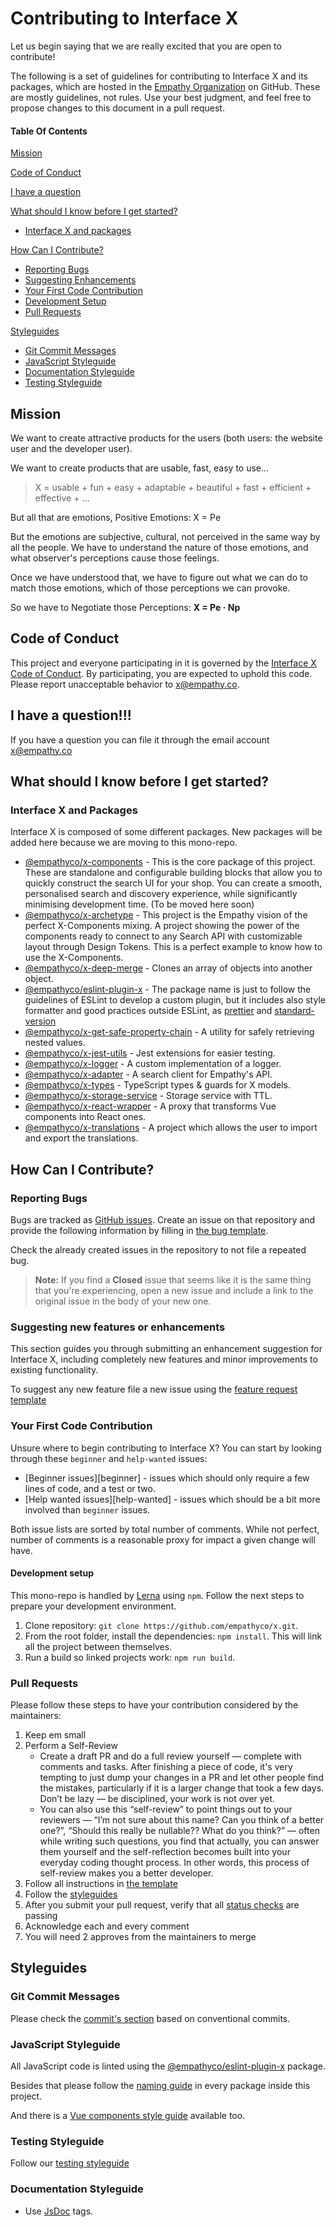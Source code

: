 # Contributing to Interface X

Let us begin saying that we are really excited that you are open to contribute!

The following is a set of guidelines for contributing to Interface X and its packages, which are hosted in the
[Empathy Organization](https://github.com/empathyco) on GitHub. These are mostly guidelines, not rules.
Use your best judgment, and feel free to propose changes to this document in a pull request.

#### Table Of Contents

[Mission](#mission)

[Code of Conduct](#code-of-conduct)

[I have a question](#i-have-a-question)

[What should I know before I get started?](#what-should-i-know-before-i-get-started)

- [Interface X and packages](#interface-x-and-packages)

[How Can I Contribute?](#how-can-i-contribute)

- [Reporting Bugs](#reporting-bugs)
- [Suggesting Enhancements](#suggesting-new-features-or-enhancements)
- [Your First Code Contribution](#your-first-code-contribution)
- [Development Setup](#development-setup)
- [Pull Requests](#pull-requests)

[Styleguides](#styleguides)

- [Git Commit Messages](#git-commit-messages)
- [JavaScript Styleguide](#javascript-styleguide)
- [Documentation Styleguide](#documentation-styleguide)
- [Testing Styleguide](#testing-styleguide)

## Mission

We want to create attractive products for the users (both users: the website user and the developer user).

We want to create products that are usable, fast, easy to use...

> X = usable + fun + easy + adaptable + beautiful + fast + efficient + effective + ...

But all that are emotions, Positive Emotions: X = Pe

But the emotions are subjective, cultural, not perceived in the same way by all the people. We have to understand the nature of those
emotions, and what observer's perceptions cause those feelings.

Once we have understood that, we have to figure out what we can do to match those emotions, which of those perceptions we can provoke.

So we have to Negotiate those Perceptions: **X = Pe · Np**

## Code of Conduct

This project and everyone participating in it is governed by the [Interface X Code of Conduct](CODE_OF_CONDUCT.md). By participating, you are
expected to uphold this code. Please report unacceptable behavior to [x@empathy.co](mailto:x@empathy.co).

## I have a question!!!

If you have a question you can file it through the email account [x@empathy.co](mailto:x@empathy.com)

## What should I know before I get started?

### Interface X and Packages

Interface X is composed of some different packages. New packages will be added here because we are moving to this mono-repo.

- [@empathyco/x-components](https://github.com/empathyco/x/tree/main/packages/x-components) - This is the core package of this project.
  These are standalone and configurable building blocks that allow you to quickly construct the search UI for your shop.
  You can create a smooth, personalised search and discovery experience, while significantly minimising development time. (To be moved here soon)
- [@empathyco/x-archetype](https://github.com/empathyco/x-archetype) - This project is the Empathy vision of the
  perfect X-Components mixing. A project showing the power of the components ready to connect to any Search API with customizable layout through Design Tokens.
  This is a perfect example to know how to use the X-Components.
- [@empathyco/x-deep-merge](/packages/deep-merge) - Clones an array of objects into another object.
- [@empathyco/eslint-plugin-x](/packages/eslint-plugin-x) - The package name is just to follow the
  guidelines of ESLint to develop a custom plugin, but it includes also style formatter and good practices outside ESLint, as
  [prettier](https://prettier.io/) and [standard-version](https://github.com/conventional-changelog/standard-version)
- [@empathyco/x-get-safe-property-chain](/packages/get-safe-property-chain) - A utility for safely retrieving nested values.
- [@empathyco/x-jest-utils](/packages/jest-utils) - Jest extensions for easier testing.
- [@empathyco/x-logger](/packages/logger) - A custom implementation of a logger.
- [@empathyco/x-adapter](/packages/search-adapter) - A search client for Empathy's API.
- [@empathyco/x-types](/packages/search-types) - TypeScript types & guards for X models.
- [@empathyco/x-storage-service](/packages/storage-service) - Storage service with TTL.
- [@empathyco/x-react-wrapper](/packages/react-wrapper) - A proxy that transforms Vue components into React ones.
- [@empathyco/x-translations](/packages/x-translations) - A project which allows the user to import and export the translations.

## How Can I Contribute?

### Reporting Bugs

Bugs are tracked as [GitHub issues](https://guides.github.com/features/issues/). Create an issue on that repository and provide the following information by filling in [the bug template](./ISSUE_TEMPLATE/bug_report.md).

Check the already created issues in the repository to not file a repeated bug.

> **Note:** If you find a **Closed** issue that seems like it is the same thing that you're experiencing, open a new issue and include a link to the original issue in the body of your new one.

### Suggesting new features or enhancements

This section guides you through submitting an enhancement suggestion for Interface X, including completely new features and minor improvements to existing functionality.

To suggest any new feature file a new issue using the [feature request template](./ISSUE_TEMPLATE/feature_request.md)

### Your First Code Contribution

Unsure where to begin contributing to Interface X? You can start by looking through these `beginner` and `help-wanted` issues:

- [Beginner issues][beginner] - issues which should only require a few lines of code, and a test or two.
- [Help wanted issues][help-wanted] - issues which should be a bit more involved than `beginner` issues.

Both issue lists are sorted by total number of comments. While not perfect, number of comments is a reasonable proxy for impact a given change will have.

#### Development setup

This mono-repo is handled by [Lerna](https://github.com/lerna/lerna) using `npm`. Follow the next steps to prepare your
development environment.

1. Clone repository: `git clone https://github.com/empathyco/x.git`.
2. From the root folder, install the dependencies: `npm install`. This will link all the project between themselves.
3. Run a build so linked projects work: `npm run build`.

### Pull Requests

Please follow these steps to have your contribution considered by the maintainers:

1. Keep em small
2. Perform a Self-Review
   - Create a draft PR and do a full review yourself — complete with comments and tasks.
     After finishing a piece of code, it's very tempting to just dump your changes in a PR and let other people find the mistakes,
     particularly if it is a larger change that took a few days. Don’t be lazy — be disciplined, your work is not over yet.
   - You can also use this “self-review” to point things out to your reviewers — “I’m not sure about this name? Can you think of a better one?”,
     “Should this really be nullable?? What do you think?” — often while writing such questions, you find that actually, you can answer them yourself
     and the self-reflection becomes built into your everyday coding thought process. In other words, this process of self-review makes you a better developer.
3. Follow all instructions in [the template](./PULL_REQUEST_TEMPLATE.md)
4. Follow the [styleguides](#styleguides)
5. After you submit your pull request, verify that all [status checks](https://help.github.com/articles/about-status-checks/) are passing
6. Acknowledge each and every comment
7. You will need 2 approves from the maintainers to merge

## Styleguides

### Git Commit Messages

Please check the [commit's section](./contributing/commits.md) based on conventional commits.

### JavaScript Styleguide

All JavaScript code is linted using the [@empathyco/eslint-plugin-x](https://github.com/empathyco/x/tree/main/packages/eslint-plugin-x) package.

Besides that please follow the [naming guide](./contributing/base-naming.md) in every package inside this project.

And there is a [Vue components style guide](./contributing/components.md) available too.

### Testing Styleguide

Follow our [testing styleguide](./contributing/tests.md)

### Documentation Styleguide

- Use [JsDoc](https://github.com/jsdoc/jsdoc) tags.
